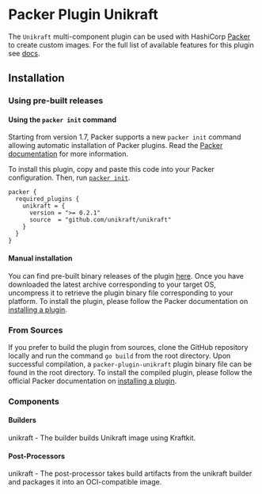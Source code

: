 # Packer Plugin Unikraft
The `Unikraft` multi-component plugin can be used with HashiCorp [Packer](https://www.packer.io)
to create custom images. For the full list of available features for this plugin see [docs](docs).

## Installation

### Using pre-built releases

#### Using the `packer init` command

Starting from version 1.7, Packer supports a new `packer init` command allowing
automatic installation of Packer plugins. Read the
[Packer documentation](https://www.packer.io/docs/commands/init) for more information.

To install this plugin, copy and paste this code into your Packer configuration.
Then, run [`packer init`](https://www.packer.io/docs/commands/init).

```hcl
packer {
  required_plugins {
    unikraft = {
      version = ">= 0.2.1"
      source  = "github.com/unikraft/unikraft"
    }
  }
}
```


#### Manual installation

You can find pre-built binary releases of the plugin [here](https://github.com/unikraft/packer-plugin-unikraft/releases).
Once you have downloaded the latest archive corresponding to your target OS,
uncompress it to retrieve the plugin binary file corresponding to your platform.
To install the plugin, please follow the Packer documentation on
[installing a plugin](https://www.packer.io/docs/extending/plugins/#installing-plugins).


### From Sources

If you prefer to build the plugin from sources, clone the GitHub repository
locally and run the command `go build` from the root
directory. Upon successful compilation, a `packer-plugin-unikraft` plugin
binary file can be found in the root directory.
To install the compiled plugin, please follow the official Packer documentation
on [installing a plugin](https://www.packer.io/docs/extending/plugins/#installing-plugins).

### Components

#### Builders

unikraft - The builder builds Unikraft image using Kraftkit.

#### Post-Processors

unikraft - The post-processor takes build artifacts from the unikraft builder and packages it into an OCI-compatible image.
